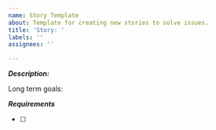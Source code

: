 ```yaml
---
name: Story Template
about: Template for creating new stories to solve issues.
title: 'Story: '
labels: ''
assignees: ''

---
```


***Description:***

Long term goals:

***Requirements***
- [ ] <!---Make sure to have one space after right bracket--->
